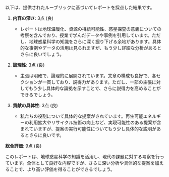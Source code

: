 以下は、提供されたルーブリックに基づいてレポートを採点した結果です。

1. **内容の深さ**: 3点 (良)
   - レポートは地球温暖化、資源の持続可能性、惑星探査の意義についての考察を含んでおり、授業で学んだデータや事例を引用しています。ただし、地球惑星科学の知識をさらに深く掘り下げる余地があります。具体的な事例やデータの活用は見られますが、もう少し詳細な分析があるとさらに良いでしょう。

2. **論理性**: 3点 (良)
   - 主張は明確で、論理的に展開されています。文章の構成も良好で、各セクションが一貫しており、説得力があります。ただし、一部の主張に対してもう少し具体的な論拠を示すことで、さらに説得力を高めることができるでしょう。

3. **貢献の具体性**: 3点 (良)
   - 私たちの役割について具体的な提案がされています。再生可能エネルギーの利用拡大やリサイクル技術の向上など、実現可能性のある提案が含まれていますが、提案の実行可能性についてもう少し具体的な説明があるとさらに良いです。

**総合評価**: 9点 (良)

このレポートは、地球惑星科学の知識を活用し、現代の課題に対する考察を行っています。全体として良好な内容ですが、さらに深い分析や具体的な提案を加えることで、より高い評価を得ることができるでしょう。